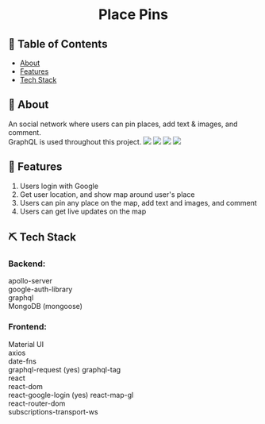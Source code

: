 <!--
<p align="center">
  <a href="" rel="noopener">
 <img width=200px height=200px src="https://i.imgur.com/6wj0hh6.jpg" alt="Project logo"></a>
</p>
-->

<h1 align="center">Place Pins</h1>

<!--
<div align="center">
  [![Status](https://img.shields.io/badge/status-active-success.svg)]()
  [![GitHub Issues](https://img.shields.io/github/issues/kylelobo/The-Documentation-Compendium.svg)](https://github.com/roaminggypsy/Moments/issues)
  [![GitHub Pull Requests](https://img.shields.io/github/issues-pr/kylelobo/The-Documentation-Compendium.svg)](https://github.com/roaminggypsy/Moments/pulls)
  [![License](https://img.shields.io/badge/license-MIT-blue.svg)](/LICENSE)
</div>
-->

## 📝 Table of Contents

- [About](#about)
- [Features](#features)
- [Tech Stack](#techstack)
<!-- - [Contributing](../CONTRIBUTING.md)
 [Authors](#authors)
- [Acknowledgments](#acknowledgement) -->

## 🧐 About <a name = "about"></a>

An social network where users can pin places, add text & images, and comment.  
GraphQL is used throughout this project.
<img src='https://res.cloudinary.com/lipadupa/image/upload/v1610937485/Teampaper_Snap_2021-01-17_18-35-52_pcaztd.png'>
<img src='https://res.cloudinary.com/lipadupa/image/upload/v1610937485/Google_Chrome_2021-01-17_18-36-41_gqwa9z.png'>
<img src='https://res.cloudinary.com/lipadupa/image/upload/v1610937486/Google_Chrome_2021-01-17_18-37-07_umbfip.png'>
<img src='https://res.cloudinary.com/lipadupa/image/upload/v1610937486/Google_Chrome_2021-01-17_18-37-47_dgcewi.png'>

<!--
## 🔧 Running the tests <a name = "tests"></a>
Explain how to run the automated tests for this system.
-->

<!--
## Break down into end to end tests
Explain what these tests test and why
-->

<!--
```
Give an example
```

### And coding style tests
Explain what these tests test and why


```
Give an example
```
-->

## 🎈 Features <a name="usage"></a>

1. Users login with Google
2. Get user location, and show map around user's place
3. Users can pin any place on the map, add text and images, and comment
4. Users can get live updates on the map

<!--
## 🚀 Deployment <a name = "deployment"></a>
Add additional notes about how to deploy this on a live system.
-->

## ⛏️ Tech Stack <a name = "techstack"></a>

### Backend:

apollo-server  
google-auth-library  
graphql  
MongoDB (mongoose)

### Frontend:

Material UI  
axios  
date-fns  
graphql-request (yes)
graphql-tag  
react  
react-dom  
react-google-login (yes)
react-map-gl  
react-router-dom  
subscriptions-transport-ws

<!--
## TODO <a name ="todo"></a>

- [ ] Deploy on Kubernetes
- [ ] Like posts
- [ ] comments under posts -->

<!--
## ✍️ Authors <a name = "authors"></a>
- [@kylelobo](https://github.com/kylelobo) - Idea & Initial work

See also the list of [contributors](https://github.com/kylelobo/The-Documentation-Compendium/contributors) who participated in this project.

## 🎉 Acknowledgements <a name = "acknowledgement"></a>
- Hat tip to anyone whose code was used
- Inspiration
- References
-->
